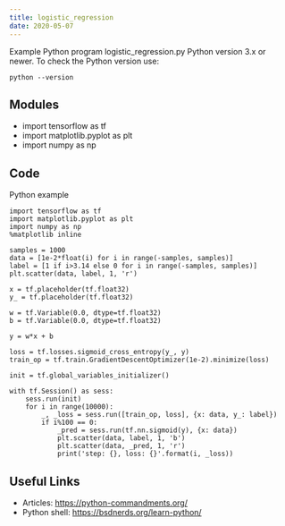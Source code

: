 ```yaml
---
title: logistic_regression
date: 2020-05-07
---
```

Example Python program logistic_regression.py
Python version 3.x or newer.
To check the Python version use:

    python --version

## Modules

* import tensorflow as tf
* import matplotlib.pyplot as plt
* import numpy as np

## Code

Python example

    import tensorflow as tf
    import matplotlib.pyplot as plt
    import numpy as np
    %matplotlib inline
    
    samples = 1000
    data = [1e-2*float(i) for i in range(-samples, samples)]
    label = [1 if i>3.14 else 0 for i in range(-samples, samples)]
    plt.scatter(data, label, 1, 'r')
    
    x = tf.placeholder(tf.float32)
    y_ = tf.placeholder(tf.float32)
    
    w = tf.Variable(0.0, dtype=tf.float32)
    b = tf.Variable(0.0, dtype=tf.float32)
    
    y = w*x + b
    
    loss = tf.losses.sigmoid_cross_entropy(y_, y)
    train_op = tf.train.GradientDescentOptimizer(1e-2).minimize(loss)
    
    init = tf.global_variables_initializer()
    
    with tf.Session() as sess:
        sess.run(init)
        for i in range(10000):
            _, _loss = sess.run([train_op, loss], {x: data, y_: label})
            if i%100 == 0:
                _pred = sess.run(tf.nn.sigmoid(y), {x: data})
                plt.scatter(data, label, 1, 'b')
                plt.scatter(data, _pred, 1, 'r')
                print('step: {}, loss: {}'.format(i, _loss))

## Useful Links

- Articles: https://python-commandments.org/
- Python shell: https://bsdnerds.org/learn-python/

